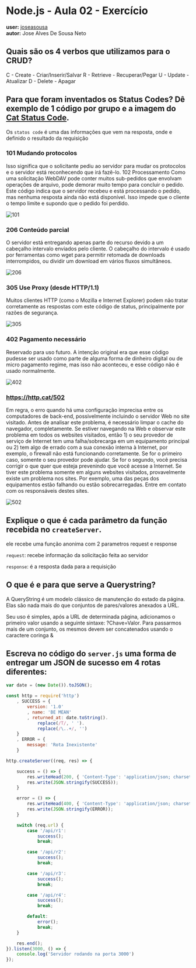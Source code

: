 # Node.js - Aula 02 - Exercício

**user:** [joseasousa](https://github.com/joseasousa/)  
**autor:** Jose Alves De Sousa Neto

## Quais são os 4 verbos que utilizamos para o CRUD?
C - Create - Criar/Inserir/Salvar
R - Retrieve - Recuperar/Pegar
U - Update - Atualizar
D - Delete - Apagar

## Para que foram inventados os Status Codes? Dê exemplo de 1 código por grupo e a imagem do [Cat Status Code](https://http.cat/).

Os `statos code` é uma das informações que vem na resposta, onde e definido o resultado da requisição

### 101 Mudando protocolos
Isso significa que o solicitante pediu ao servidor para mudar os protocolos e o servidor está 
reconhecendo que irá fazê-lo. 102 Processamento Como uma solicitação WebDAV pode conter muitos 
sub-pedidos que envolvam operações de arquivo, 
pode demorar muito tempo para concluir o pedido. Este código indica que o servidor recebeu e está 
processando o pedido, mas nenhuma resposta ainda não está disponível. Isso impede que o cliente o 
tempo limite e supondo que o pedido foi perdido.

![101](https://http.cat/101)


### 206 Conteúdo parcial
O servidor está entregando apenas parte do recurso devido a um cabeçalho intervalo enviados pelo 
cliente. O cabeçalho do intervalo é usado por ferramentas como wget para permitir retomada de 
downloads interrompidos, ou dividir um download em vários fluxos simultâneos.

![206](https://http.cat/206)


### 305 Use Proxy (desde HTTP/1.1)
Muitos clientes HTTP (como o Mozilla e Internet Explorer) podem não tratar corretamente as 
respostas com este código de status, principalmente por razões de segurança.

![305](https://http.cat/305)

### 402 Pagamento necessário
Reservado para uso futuro. A intenção original era que esse código pudesse ser usado como 
parte de alguma forma de dinheiro digital ou de micro pagamento regime, mas isso não 
aconteceu, e esse código não é usado normalmente.

![402](https://http.cat/402)

### https://http.cat/502
Em regra, o erro quando há uma configuração imprecisa entre os computadores de back-end, 
possivelmente incluindo o servidor Web no site visitado. Antes de analisar este problema, 
é necessário limpar o cache do navegador, completamente.
Se estiver navegando na Web e observar este problema em todos os websites visitados, então 1) 
o seu provedor de serviço de Internet tem uma falha/sobrecarga em um equipamento principal ou 2) 
tem algo de errado com a sua conexão interna à Internet, por exemplo, o firewall não está 
funcionando corretamente. Se for o primeiro caso, somente o seu provedor pode ajudar. Se for 
o segundo, você precisa corrigir o que quer que esteja prevenindo que você acesse a Internet.
Se tiver este problema somente em alguns websites visitados, provavelmente existe um problema 
nos sites. Por exemplo, uma das peças dos equipamentos estão falhando ou estão sobrecarregadas. 
Entre em contato com os responsáveis destes sites.

![502](https://http.cat/502)


## Explique o que é cada parâmetro da função recebida no `createServer`.
ele recebe uma função anonima com 2 parametros request e response

`request`: recebe informação da solicitação feita ao servidor

`response`: é a resposta dada para a requisição


## O que é e para que serve a Querystring?
A QueryString é um modelo clássico de manutenção do estado da página. Elas são nada mais 
do que conjuntos de pares/valores anexados a URL.

Seu uso é simples, após a URL de determinada página, adicionamos o primeiro valor usando a 
seguinte sintaxe: ?Chave=Valor. Para passarmos mais de um conjunto, os mesmos devem ser 
concatenados usando o caractere coringa &


## Escreva no código do `server.js` uma forma de entregar um JSON de sucesso em 4 rotas diferentes:

```js
var date = (new Date()).toJSON();

const http = require('http')
    , SUCCESS = {
        version: '1.0'
        , name: 'BE MEAN'
        , returned_at: date.toString().
            replace(/T/, ' ').
            replace(/\..+/, '')
    }
    , ERROR = {
        message: 'Rota Inexistente'
    }

http.createServer((req, res) => {

    success = () => {
        res.writeHead(200, { 'Content-Type': 'application/json; charset=utf-8' });
        res.write(JSON.stringify(SUCCESS));
    }

    error = () => {
        res.writeHead(400, { 'Content-Type': 'application/json; charset=utf-8' });
        res.write(JSON.stringify(ERROR));
    }

    switch (req.url) {
        case '/api/r1':
            success();
            break;

        case '/api/r2':
            success();
            break;

        case '/api/r3':
            success();
            break;

        case '/api/r4':
            success();
            break;

        default:
            error();
            break;
    }

    res.end();
}).listen(3000, () => {
    console.log('Servidor rodando na porta 3000')
});
```